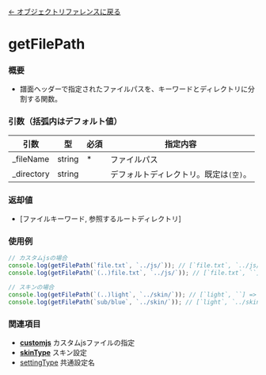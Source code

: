 [← オブジェクトリファレンスに戻る](ObjectReferenceIndex.html)  

# getFilePath
### 概要
- 譜面ヘッダーで指定されたファイルパスを、キーワードとディレクトリに分割する関数。

### 引数（括弧内はデフォルト値）

|引数|型|必須|指定内容|
|----|----|----|----|
|_fileName|string|*|ファイルパス|
|_directory|string||デフォルトディレクトリ。既定は`(空)`。|

### 返却値
- [ファイルキーワード, 参照するルートディレクトリ]

### 使用例
```javascript
// カスタムjsの場合
console.log(getFilePath(`file.txt`, `../js/`)); // [`file.txt`, `../js/`] => ../js/file.txt
console.log(getFilePath(`(..)file.txt`, `../js/`)); // [`file.txt`, ``] => file.txt

// スキンの場合
console.log(getFilePath(`(..)light`, `../skin/`)); // [`light`, ``] => danoni_skin_light.css
console.log(getFilePath(`sub/blue`, `../skin/`)); // [`light`, `../skin/sub/`] => ../skin/sub/danoni_skin_blue.css
```

### 関連項目
- [**customjs**](dos-h0019-customjs.html)  カスタムjsファイルの指定
- [**skinType**](dos-h0054-skinType.html)  スキン設定
- [settingType](dos-h0056-settingType.html)  共通設定名
